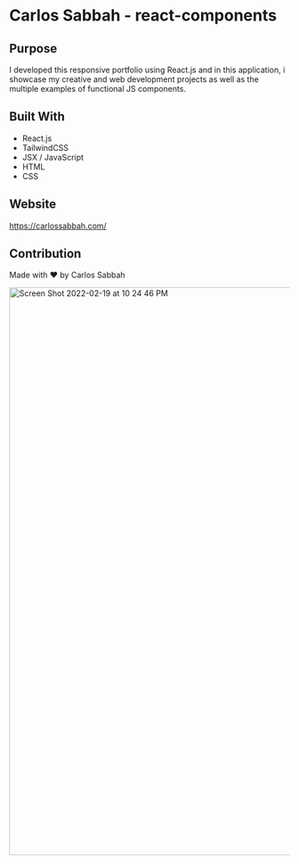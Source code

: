 # Carlos Sabbah - react-components

## Purpose
I developed this responsive portfolio using React.js and in this application, i showcase my creative and web development projects
as well as the multiple examples of functional JS components. 

## Built With
* React.js
* TailwindCSS
* JSX / JavaScript
* HTML
* CSS

## Website
https://carlossabbah.com/

## Contribution
Made with ❤️ by Carlos Sabbah

<img width="1019" alt="Screen Shot 2022-02-19 at 10 24 46 PM" src="https://user-images.githubusercontent.com/91699101/154827169-06424d1d-61b3-4588-8347-6cde5b35bc3f.png">
